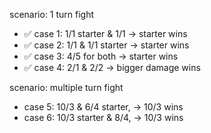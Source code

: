 scenario: 1 turn fight

- ✅ case 1: 1/1 starter & 1/1 -> starter wins
- ✅ case 2: 1/1 & 1/1 starter -> starter wins
- ✅ case 3: 4/5 for both -> starter wins
- ✅ case 4: 2/1 & 2/2 -> bigger damage wins

scenario: multiple turn fight

- case 5: 10/3 & 6/4 starter, -> 10/3 wins
- case 6: 10/3 starter & 8/4, -> 10/3 wins
